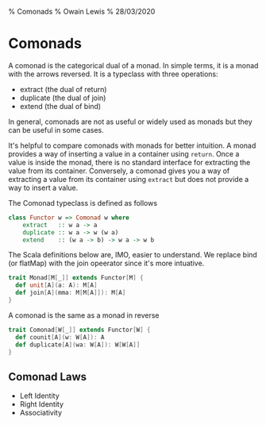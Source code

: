 % Comonads
% Owain Lewis
% 28/03/2020

# Comonads

A comonad is the categorical dual of a monad. In simple terms, it is a monad with the arrows reversed. It is a typeclass with three operations:

- extract (the dual of return)
- duplicate (the dual of join)
- extend (the dual of bind)

In general, comonads are not as useful or widely used as monads but they can be useful in some cases.

It's helpful to compare comonads with monads for better intuition. A monad provides a way of inserting a value in a container using `return`. Once a value is inside the monad, there is no standard interface for extracting the value from its container. Conversely, a comonad gives you a way of extracting a value from its container using `extract` but does not provide a way to insert a value.

The Comonad typeclass is defined as follows

```haskell
class Functor w => Comonad w where
	extract   :: w a -> a
	duplicate :: w a -> w (w a)
	extend    :: (w a -> b) -> w a -> w b
```

The Scala definitions below are, IMO, easier to understand. We replace bind (or flatMap) with the join opeerator since it's more intuative.

```scala
trait Monad[M[_]] extends Functor[M] {
  def unit[A](a: A): M[A]
  def join[A](mma: M[M[A]]): M[A]
}
```

A comonad is the same as a monad in reverse

```scala
trait Comonad[W[_]] extends Functor[W] {
  def counit[A](w: W[A]): A
  def duplicate[A](wa: W[A]): W[W[A]]
}
```

## Comonad Laws

- Left Identity
- Right Identity
- Associativity

